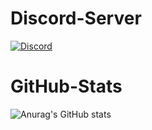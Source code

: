 # Discord-Server
[![Discord](https://img.shields.io/discord/898766854552690789?label=Ninunity&logo=discord&style=for-the-badge)](https://link.snasy.de/ninunity)

# GitHub-Stats
![Anurag's GitHub stats](https://github-readme-stats.vercel.app/api?username=snasyde&theme=tokyonight&show_icons=true)

